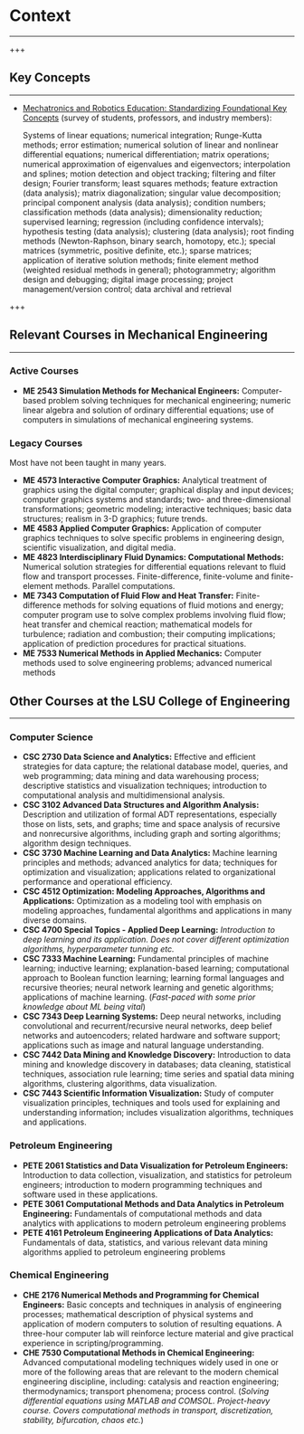 # Context
<hr>

+++

## Key Concepts
<hr>

* [Mechatronics and Robotics Education: Standardizing Foundational Key
Concepts](https://par.nsf.gov/servlets/purl/10184538) (survey of students, professors, and industry members):

  Systems of linear equations; numerical integration; Runge-Kutta methods; error estimation; numerical solution of linear and nonlinear differential equations; numerical differentiation; matrix operations; numerical approximation of eigenvalues and eigenvectors; interpolation and splines; motion detection and object tracking; filtering and filter design; Fourier transform; least squares methods; feature extraction (data analysis); matrix diagonalization; singular value decomposition; principal component analysis (data analysis); condition numbers; classification methods (data analysis); dimensionality reduction; supervised learning; regression (including confidence intervals); hypothesis testing (data analysis); clustering (data analysis); root finding methods (Newton-Raphson, binary search, homotopy, etc.); special matrices (symmetric, positive definite, etc.); sparse matrices; application of iterative solution methods; finite element method (weighted residual methods in general); photogrammetry; algorithm design and debugging; digital image processing; project management/version control; data archival and retrieval

+++

## Relevant Courses in Mechanical Engineering
<hr>

### Active Courses

* **ME 2543 Simulation Methods for Mechanical Engineers:** Computer-based problem solving techniques for mechanical engineering; numeric linear algebra and solution of ordinary differential equations; use of computers in simulations of mechanical engineering systems.

### Legacy Courses

Most have not been taught in many years.

* **ME 4573 Interactive Computer Graphics:** Analytical treatment of graphics using the digital computer; graphical display and input devices; computer graphics systems and standards; two- and three-dimensional transformations; geometric modeling; interactive techniques; basic data structures; realism in 3-D graphics; future trends.
* **ME 4583 Applied Computer Graphics:** Application of computer graphics techniques to solve specific problems in engineering design, scientific visualization, and digital media.
* **ME 4823 Interdisciplinary Fluid Dynamics: Computational Methods:** Numerical solution strategies for differential equations relevant to fluid flow and transport processes. Finite-difference, finite-volume and finite-element methods. Parallel computations.
* **ME 7343 Computation of Fluid Flow and Heat Transfer:** Finite-difference methods for solving equations of fluid motions and energy; computer program use to solve complex problems involving fluid flow; heat transfer and chemical reaction; mathematical models for turbulence; radiation and combustion; their computing implications; application of prediction procedures for practical situations.
* **ME 7533 Numerical Methods in Applied Mechanics:** Computer methods used to solve engineering problems; advanced numerical methods

## Other Courses at the LSU College of Engineering
<hr>

### Computer Science

* **CSC 2730 Data Science and Analytics:**  Effective and efficient strategies for data capture; the relational database model, queries, and web programming; data mining and data warehousing process; descriptive statistics and visualization techniques; introduction to computational analysis and multidimensional analysis.
* **CSC 3102 Advanced Data Structures and Algorithm Analysis:** Description and utilization of formal ADT representations, especially those on lists, sets, and graphs; time and space analysis of recursive and nonrecursive algorithms, including graph and sorting algorithms; algorithm design techniques.
* **CSC 3730 Machine Learning and Data Analytics:** Machine learning principles and methods; advanced analytics for data; techniques for optimization and visualization; applications related to organizational performance and operational efficiency.
* **CSC 4512 Optimization: Modeling Approaches, Algorithms and Applications:** Optimization as a modeling tool with emphasis on modeling approaches, fundamental algorithms and applications in many diverse domains.
* **CSC 4700 Special Topics - Applied Deep Learning:** *Introduction to deep learning and its application. Does not cover different optimization algorithms, hyperparameter tunning etc.*
* **CSC 7333 Machine Learning:** Fundamental principles of machine learning; inductive learning; explanation-based learning; computational approach to Boolean function learning; learning formal languages and recursive theories; neural network learning and genetic algorithms; applications of machine learning. (*Fast-paced with some prior knowledge about ML being vital*)
* **CSC 7343 Deep Learning Systems:** Deep neural networks, including convolutional and recurrent/recursive neural networks, deep belief networks and autoencoders; related hardware and software support; applications such as image and natural language understanding.
* **CSC 7442 Data Mining and Knowledge Discovery:** Introduction to data mining and knowledge discovery in databases; data cleaning, statistical techniques, association rule learning; time series and spatial data mining algorithms, clustering algorithms, data visualization.
* **CSC 7443 Scientific Information Visualization:** Study of computer visualization principles, techniques and tools used for explaining and understanding information; includes visualization algorithms, techniques and applications.

### Petroleum Engineering

* **PETE 2061 Statistics and Data Visualization for Petroleum Engineers:** Introduction to data collection, visualization, and statistics for petroleum engineers; introduction to modern programming techniques and software used in these applications.
* **PETE 3061 Computational Methods and Data Analytics in Petroleum Engineering:** Fundamentals of computational methods and data analytics with applications to modern petroleum engineering problems
* **PETE 4161 Petroleum Engineering Applications of Data Analytics:** Fundamentals of data, statistics, and various relevant data mining algorithms applied to petroleum engineering problems

### Chemical Engineering

* **CHE 2176 Numerical Methods and Programming for Chemical Engineers:** Basic concepts and techniques in analysis of engineering processes; mathematical description of physical systems and application of modern computers to solution of resulting equations. A three-hour computer lab will reinforce lecture material and give practical experience in scripting/programming.
* **CHE 7530 Computational Methods in Chemical Engineering:** Advanced computational modeling techniques widely used in one or more of the following areas that are relevant to the modern chemical engineering discipline, including: catalysis and reaction engineering; thermodynamics; transport phenomena; process control. (*Solving differential equations using MATLAB and COMSOL. Project-heavy course. Covers computational methods in transport, discretization, stability, bifurcation, chaos etc.*)
